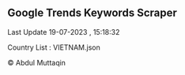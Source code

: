 

## Google Trends Keywords Scraper 
 
Last Update 19-07-2023 , 15:18:32

Country List :
VIETNAM.json



© Abdul Muttaqin 
